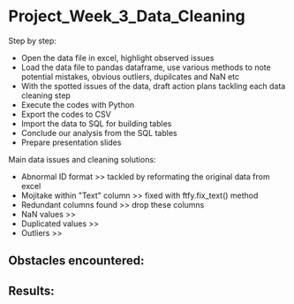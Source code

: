 # Project_Week_3_Data_Cleaning

Step by step:
- Open the data file in excel, highlight observed issues
- Load the data file to pandas dataframe, use various methods to note potential mistakes, obvious outliers, dupilcates and NaN etc
- With the spotted issues of the data, draft action plans tackling each data cleaning step
- Execute the codes with Python
- Export the codes to CSV
- Import the data to SQL for building tables
- Conclude our analysis from the SQL tables
- Prepare presentation slides 

Main data issues and cleaning solutions:
- Abnormal ID format >> tackled by reformating the original data from excel
- Mojitake within "Text" column >> fixed with ftfy.fix_text() method
- Redundant columns found >> drop these columns
- NaN values >> 
- Duplicated values >>
- Outliers >>

Obstacles encountered:
-    

Results:
- 
